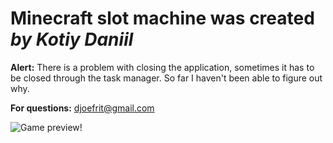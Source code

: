 # Minecraft slot machine was created _by Kotiy Daniil_

**Alert:**
There is a problem with closing the application, sometimes it has to be closed through the task manager. So far I haven't been able to figure out why.

**For questions:**
djoefrit@gmail.com

![Game preview!](res/previewReadMe)
